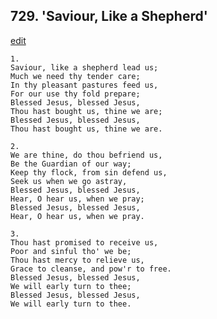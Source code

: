 
## 729.  'Saviour, Like a Shepherd'
[edit](https://docs.google.com/document/d/19gx7q3wNi3t39qm_96JlrXogiaxUfCAp/edit?mode=html)



    1.
    Saviour, like a shepherd lead us;
    Much we need thy tender care;
    In thy pleasant pastures feed us,
    For our use thy fold prepare;
    Blessed Jesus, blessed Jesus,
    Thou hast bought us, thine we are;
    Blessed Jesus, blessed Jesus,
    Thou hast bought us, thine we are.

    2.
    We are thine, do thou befriend us,
    Be the Guardian of our way;
    Keep thy flock, from sin defend us,
    Seek us when we go astray,
    Blessed Jesus, blessed Jesus,
    Hear, O hear us, when we pray;
    Blessed Jesus, blessed Jesus,
    Hear, O hear us, when we pray.

    3.
    Thou hast promised to receive us,
    Poor and sinful tho' we be;
    Thou hast mercy to relieve us,
    Grace to cleanse, and pow'r to free.
    Blessed Jesus, blessed Jesus,
    We will early turn to thee;
    Blessed Jesus, blessed Jesus,
    We will early turn to thee.
